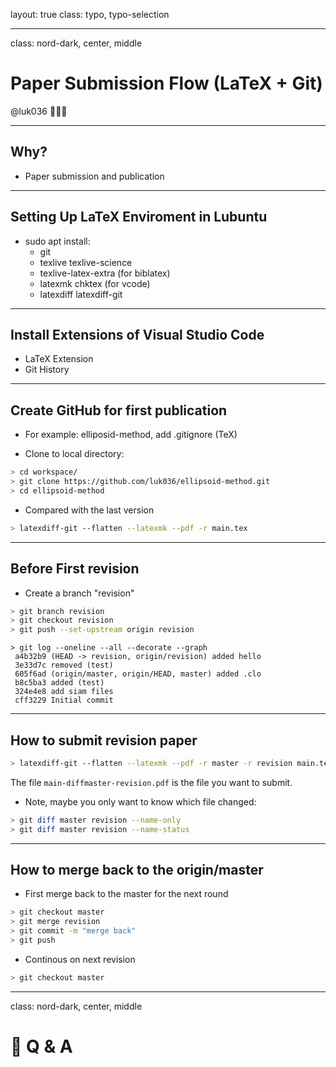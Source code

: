 layout: true
class: typo, typo-selection

---

class: nord-dark, center, middle

# Paper Submission Flow (LaTeX + Git)

@luk036 👨🏻‍🏫

---

## Why?

- Paper submission and publication

---

## Setting Up LaTeX Enviroment in Lubuntu

- sudo apt install:
  - git
  - texlive texlive-science
  - texlive-latex-extra (for biblatex)
  - latexmk chktex (for vcode)
  - latexdiff latexdiff-git

---

## Install Extensions of Visual Studio Code

- LaTeX Extension
- Git History

---

## Create GitHub for first publication

- For example: elliposid-method, add .gitignore (TeX)

- Clone to local directory:

```bash
> cd workspace/
> git clone https://github.com/luk036/ellipsoid-method.git
> cd ellipsoid-method
```

- Compared with the last version

```bash
> latexdiff-git --flatten --latexmk --pdf -r main.tex
```

---

## Before First revision

- Create a branch "revision"

```bash
> git branch revision
> git checkout revision
> git push --set-upstream origin revision
```

```terminal
> git log --oneline --all --decorate --graph
 a4b32b9 (HEAD -> revision, origin/revision) added hello
 3e33d7c removed (test)
 605f6ad (origin/master, origin/HEAD, master) added .clo
 b8c5ba3 added (test)
 324e4e8 add siam files
 cff3229 Initial commit
```

---

## How to submit revision paper

```bash
> latexdiff-git --flatten --latexmk --pdf -r master -r revision main.tex
```

The file `main-diffmaster-revision.pdf` is the file you want to submit.

- Note, maybe you only want to know which file changed:

```bash
> git diff master revision --name-only
> git diff master revision --name-status
```

---

## How to merge back to the origin/master

- First merge back to the master for the next round

```bash
> git checkout master
> git merge revision
> git commit -m "merge back"
> git push
```

- Continous on next revision

```bash
> git checkout master
```

---

class: nord-dark, center, middle

# 🙋 Q & A
